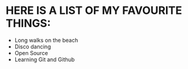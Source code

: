 # HERE IS A LIST OF MY FAVOURITE THINGS:
- Long walks on the beach
- Disco dancing
- Open Source
- Learning Git and Github
